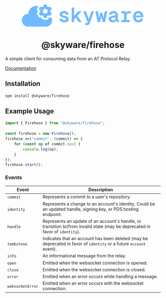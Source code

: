 <p align="center">
	<img src="https://github.com/skyware-js/.github/blob/main/assets/logo-dark.png?raw=true" height="72">
</p>
<h1 align="center">@skyware/firehose</h1>

A simple client for consuming data from an AT Protocol Relay.

[Documentation](https://skuware.js.org/docs/firehose)

## Installation

```sh
npm install @skyware/firehose
```

## Example Usage

```js
import { Firehose } from "@skyware/firehose";

const firehose = new Firehose();
firehose.on("commit", (commit) => {
	for (const op of commit.ops) {
		console.log(op);
	}
});
firehose.start();
```

### Events
| Event            | Description                                                                                                                  |
|------------------|------------------------------------------------------------------------------------------------------------------------------|
| `commit`         | Represents a commit to a user's repository.                                                                                  |
| `identity`       | Represents a change to an account's identity. Could be an updated handle, signing key, or PDS hosting endpoint.              |
| `handle`         | Represents an update of an account's handle, or transition to/from invalid state (may be deprecated in favor of `identity`). |
| `tombstone`      | Indicates that an account has been deleted (may be deprecated in favor of `identity` or a future `account` event).           |
| `info`           | An informational message from the relay.                                                                                     |
| `open`           | Emitted when the websocket connection is opened.                                                                             |
| `close`          | Emitted when the websocket connection is closed.                                                                             |
| `error`          | Emitted when an error occurs while handling a message.                                                                       |
| `websocketError` | Emitted when an error occurs with the websocket connection.                                                                  |

